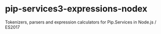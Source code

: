 # pip-services3-expressions-nodex
Tokenizers, parsers and expression calculators for Pip.Services in Node.js / ES2017
